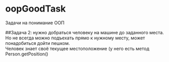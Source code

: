 # oopGoodTask
Задачи на понимание ООП

##Задача 2:
нужно добраться человеку на машине до заданного места.<br>
Но не всегда можно подъехать прямо к нужному месту, может понадобиться дойти пешком.<br>
Человек знает своё текущее местоположение (у него есть метод Person.getPosition()<br>